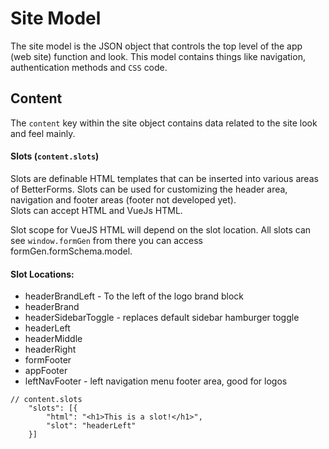 # Site Model

The site model is the JSON object that controls the top level of the app \(web site\) function and look. This model contains things like navigation, authentication methods and `CSS` code.

## Content

The `content` key within the site object contains data related to the site look and feel mainly.

#### Slots \(`content.slots`\)

Slots are definable HTML templates that can be inserted into various areas of BetterForms. Slots can be used for customizing the header area, navigation and footer areas \(footer not developed yet\).  
Slots can accept HTML and VueJs HTML.

Slot scope for VueJS HTML will depend on the slot location. All slots can see `window.formGen` from there you can access formGen.formSchema.model.

#### Slot Locations:

* headerBrandLeft - To the left of the logo brand block
* headerBrand
* headerSidebarToggle - replaces default sidebar hamburger toggle
* headerLeft
* headerMiddle
* headerRight
* formFooter
* appFooter
* leftNavFooter - left navigation menu footer area, good for logos

```
// content.slots
    "slots": [{
        "html": "<h1>This is a slot!</h1>",
        "slot": "headerLeft"
    }]
```



